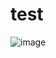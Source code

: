 # test
![image](https://github.com/Arshdeep77/test/assets/51230244/b9b5f165-acf7-4e85-b428-e433e97c1fa1)
